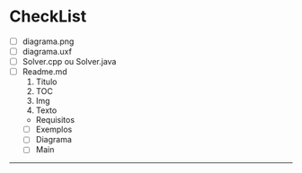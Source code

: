 # CheckList
- [ ] diagrama.png
- [ ] diagrama.uxf
- [ ] Solver.cpp ou Solver.java
- [ ] Readme.md
  1. Titulo
  2. TOC
  3. Img
  4. Texto
  - Requisitos
  - [ ] Exemplos
  - [ ] Diagrama
  - [ ] Main
***